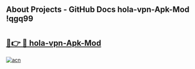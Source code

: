 ## About Projects - GitHub Docs hola-vpn-Apk-Mod !qgq99

# <h2><a href="https://andorid.site?title=hola-vpn-Apk-Mod&ref=13PRO">🔗👉 🔴 hola-vpn-Apk-Mod</a></h2>

[![acn](https://github.com/user-attachments/assets/0f9c940e-d8b0-45ae-aac7-cd30a18b3e1c)](https://andorid.site?title=hola-vpn-Apk-Mod&ref=13PRO)

